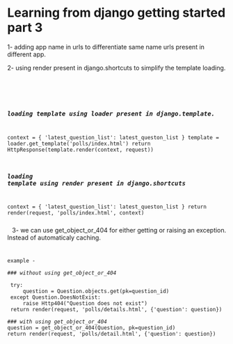 
# Learning from django getting started part 3 

1- adding app name in urls to differentiate same name urls present in different app.

2- using render present in django.shortcuts to simplify the template loading.

<code> 
<pre>

 ### <i> loading template using loader present in django.template.</i>

context = {
    'latest_question_list': latest_queston_list
}
template = loader.get_template('polls/index.html')
return HttpResponse(template.render(context, request))

### <i>loading template using render present in django.shortcuts</i>
  
context = {
        'latest_question_list': latest_queston_list
    }
return render(request, 'polls/index.html', context)
</pre>
</code>
3- we can use get_object_or_404 for either getting or raising an exception. Instead of automaticaly caching.
<code> 
<pre>
example - 

### <i>without using get_object_or_404</i>

 try:
     question = Question.objects.get(pk=question_id)
 except Question.DoesNotExist:
     raise Http404("Question does not exist")
 return render(request, 'polls/details.html', {'question': question})

### <i>with using get_object_or_404</i>
question = get_object_or_404(Question, pk=question_id)
return render(request, 'polls/detail.html', {'question': question})

</pre>
</code>
